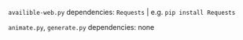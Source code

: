 `availible-web.py` dependencies: `Requests` | e.g. `pip install Requests`

`animate.py`, `generate.py` dependencies: none
